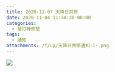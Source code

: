```yaml
---
title: 2020-11-07 天降日共修
date: 2020-11-04 11:34:30-08:00
categories:
  - 慧灯禅修班
tags:
  - 通知
attachments: /f/up/天降日共修通知-1-.png
---
```

![](http://huidengchanxiu.net/hdv/f/up/天降日共修通知-1-.png)